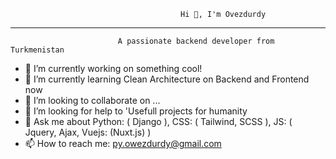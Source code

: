                                           Hi 👋, I'm Ovezdurdy
____________________________________________________________________________________________________________

                            A passionate backend developer from Turkmenistan

- 🔭 I’m currently working on something cool!
- 🌱 I’m currently learning Clean Architecture on Backend and Frontend now
- 👯 I’m looking to collaborate on ...
- 🤔 I’m looking for help to 'Usefull projects for humanity
- 💬 Ask me about Python: ( Django ), CSS: ( Tailwind, SCSS ), JS: ( Jquery, Ajax, Vuejs: (Nuxt.js) )
- 📫 How to reach me: py.owezdurdy@gmail.com
